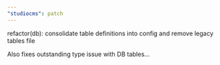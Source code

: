 ```yaml
---
"studiocms": patch
---
```


refactor(db): consolidate table definitions into config and remove legacy tables file

Also fixes outstanding type issue with DB tables...